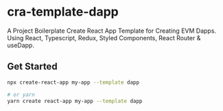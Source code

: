 # cra-template-dapp

A Project Boilerplate Create React App Template for Creating EVM Dapps.  
Using React, Typescript, Redux, Styled Components, React Router & useDapp.

## Get Started

```sh
npx create-react-app my-app --template dapp

# or yarn
yarn create react-app my-app --template dapp
```
